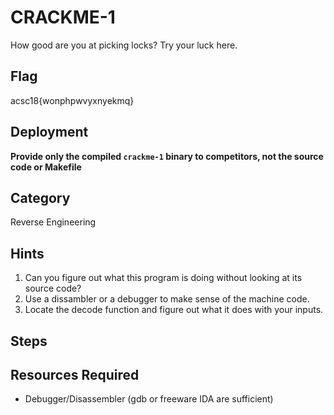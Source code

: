 # CRACKME-1

How good are you at picking locks? Try your luck here.

## Flag

acsc18{wonphpwvyxnyekmq}

## Deployment

**Provide only the compiled `crackme-1` binary to competitors, not the source
code or Makefile**

## Category

Reverse Engineering

## Hints
1. Can you figure out what this program is doing without looking at its source
  code?
2. Use a dissambler or a debugger to make sense of the machine code.
3. Locate the decode function and figure out what it does with your inputs.

## Steps

## Resources Required
* Debugger/Disassembler (gdb or freeware IDA are sufficient)
